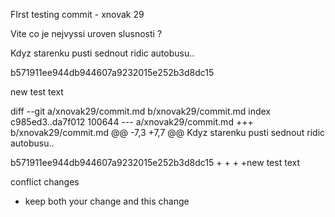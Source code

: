 FIrst testing commit - xnovak 29


Vite co je nejvyssi uroven slusnosti ?

Kdyz starenku pusti sednout ridic autobusu..


b571911ee944db944607a9232015e252b3d8dc15



new test text


diff --git a/xnovak29/commit.md b/xnovak29/commit.md
index c985ed3..da7f012 100644
--- a/xnovak29/commit.md
+++ b/xnovak29/commit.md
@@ -7,3 +7,7 @@ Kdyz starenku pusti sednout ridic autobusu..
 
 
 b571911ee944db944607a9232015e252b3d8dc15
+
+
+
+new test text

conflict changes
- keep both your change and this change
